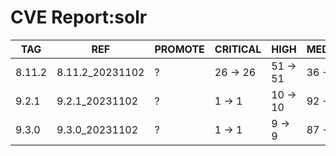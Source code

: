 # CVE Report:solr
|  TAG   |       REF       | PROMOTE | CRITICAL |   HIGH   |  MEDIUM  |   LOW    | UNKNOWN |
|--------|-----------------|---------|----------|----------|----------|----------|---------|
| 8.11.2 | 8.11.2_20231102 | ?       | 26 -> 26 | 51 -> 51 | 36 -> 36 | 45 -> 41 | 0 -> 0  |
| 9.2.1  | 9.2.1_20231102  | ?       | 1 -> 1   | 10 -> 10 | 92 -> 91 | 73 -> 70 | 0 -> 0  |
| 9.3.0  | 9.3.0_20231102  | ?       | 1 -> 1   | 9 -> 9   | 87 -> 86 | 70 -> 67 | 0 -> 0  |

